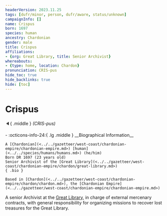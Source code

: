```yaml
---
headerVersion: 2023.11.25
tags: [dufr/minor, person, dufr/aware, status/unknown]
campaignInfo: []
name: Crispus
born: 1697
species: human
ancestry: Chardonian
gender: male
title: Crispus
affiliations:
- {org: Great Library, title: Senior Archivist}
whereabouts:
- {type: home, location: Chardon}
pronunciation: CRIS-pus
hide_toc: true
hide_backlinks: true
hide: [toc]
---
```

# Crispus
:speaker:{ .middle } *(CRIS-pus)*  
<div class="grid cards ext-narrow-margin ext-one-column" markdown>
- :octicons-info-24:{ .lg .middle } __Biographical Information__

    A [Chardonian](<../../gazetteer/west-coast/chardonian-empire/chardonian-empire.md>) [human](<../../species/humans/humans.md>) (he/him)  
    Born DR 1697 (23 years old)  
    Senior Archivist of the [Great Library](<../../gazetteer/west-coast/chardonian-empire/chardon/great-library.md>)  
    { .bio }

    Based in [Chardon](<../../gazetteer/west-coast/chardonian-empire/chardon/chardon.md>), the [Chardonian Empire](<../../gazetteer/west-coast/chardonian-empire/chardonian-empire.md>)
</div>


A senior Archivist at the [Great Library](<../../gazetteer/west-coast/chardonian-empire/chardon/great-library.md>), in charge of external mercenary contracts, with general responsibility for organizing missions to recover lost treasures for the Great Library. 

